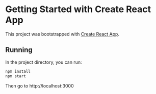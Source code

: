 # Getting Started with Create React App

This project was bootstrapped with [Create React App](https://github.com/facebook/create-react-app).

## Running

In the project directory, you can run:

```bash
npm install
npm start
```

Then go to http://localhost:3000

